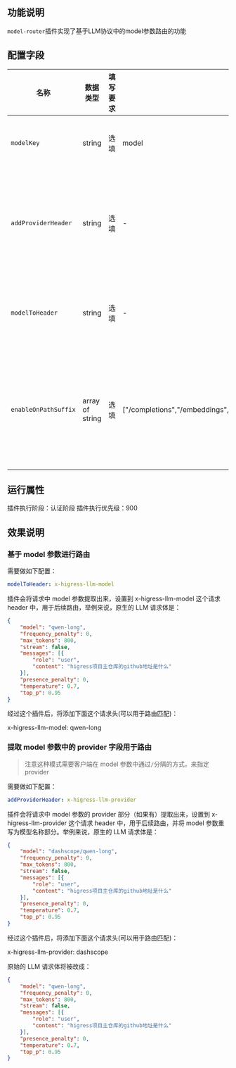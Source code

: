## 功能说明
`model-router`插件实现了基于LLM协议中的model参数路由的功能

## 配置字段

| 名称                 | 数据类型        | 填写要求                | 默认值                   | 描述                                                  |
| -----------          | --------------- | ----------------------- | ------                   | -------------------------------------------           |
| `modelKey`           | string          | 选填                    | model                    | 请求body中model参数的位置                             |
| `addProviderHeader`  | string          | 选填                    | -                        | 从model参数中解析出的provider名字放到哪个请求header中 |
| `modelToHeader`      | string          | 选填                    | -                        | 直接将model参数放到哪个请求header中                   |
| `enableOnPathSuffix` | array of string | 选填                    | ["/completions","/embeddings","/images/generations","/audio/speech","/fine_tuning/jobs","/moderations"] | 只对这些特定路径后缀的请求生效，可以配置为 "*" 以匹配所有路径 |

## 运行属性

插件执行阶段：认证阶段
插件执行优先级：900

## 效果说明

### 基于 model 参数进行路由

需要做如下配置：

```yaml
modelToHeader: x-higress-llm-model
```

插件会将请求中 model 参数提取出来，设置到 x-higress-llm-model 这个请求 header 中，用于后续路由，举例来说，原生的 LLM 请求体是：

```json
{
    "model": "qwen-long",
    "frequency_penalty": 0,
    "max_tokens": 800,
    "stream": false,
    "messages": [{
        "role": "user",
        "content": "higress项目主仓库的github地址是什么"
    }],
    "presence_penalty": 0,
    "temperature": 0.7,
    "top_p": 0.95
}
```

经过这个插件后，将添加下面这个请求头(可以用于路由匹配)：

x-higress-llm-model: qwen-long

### 提取 model 参数中的 provider 字段用于路由

> 注意这种模式需要客户端在 model 参数中通过`/`分隔的方式，来指定 provider

需要做如下配置：

```yaml
addProviderHeader: x-higress-llm-provider
```

插件会将请求中 model 参数的 provider 部分（如果有）提取出来，设置到 x-higress-llm-provider 这个请求 header 中，用于后续路由，并将 model 参数重写为模型名称部分。举例来说，原生的 LLM 请求体是：

```json
{
    "model": "dashscope/qwen-long",
    "frequency_penalty": 0,
    "max_tokens": 800,
    "stream": false,
    "messages": [{
        "role": "user",
        "content": "higress项目主仓库的github地址是什么"
    }],
    "presence_penalty": 0,
    "temperature": 0.7,
    "top_p": 0.95
}
```

经过这个插件后，将添加下面这个请求头(可以用于路由匹配)：

x-higress-llm-provider: dashscope

原始的 LLM 请求体将被改成：

```json
{
    "model": "qwen-long",
    "frequency_penalty": 0,
    "max_tokens": 800,
    "stream": false,
    "messages": [{
        "role": "user",
        "content": "higress项目主仓库的github地址是什么"
    }],
    "presence_penalty": 0,
    "temperature": 0.7,
    "top_p": 0.95
}
```
